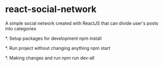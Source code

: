 # react-social-network
A simple social network created with ReactJS that can divide user's posts into categories

*. Setup packages for development
    npm install
    
*. Run project without changing anything
    npm start
    
*. Making changes and run
    npm run dev-all
